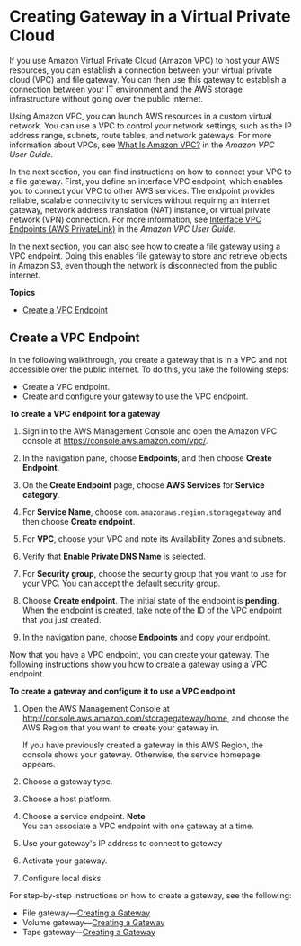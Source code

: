 # Creating Gateway in a Virtual Private Cloud<a name="create-gateway-vpc"></a>

If you use Amazon Virtual Private Cloud \(Amazon VPC\) to host your AWS resources, you can establish a connection between your virtual private cloud \(VPC\) and file gateway\. You can then use this gateway to establish a connection between your IT environment and the AWS storage infrastructure without going over the public internet\.

Using Amazon VPC, you can launch AWS resources in a custom virtual network\. You can use a VPC to control your network settings, such as the IP address range, subnets, route tables, and network gateways\. For more information about VPCs, see [What Is Amazon VPC?](https://docs.aws.amazon.com/vpc/latest/userguide/what-is-amazon-vpc.html) in the *Amazon VPC User Guide\.*

In the next section, you can find instructions on how to connect your VPC to a file gateway\. First, you define an interface VPC endpoint, which enables you to connect your VPC to other AWS services\. The endpoint provides reliable, scalable connectivity to services without requiring an internet gateway, network address translation \(NAT\) instance, or virtual private network \(VPN\) connection\. For more information, see [Interface VPC Endpoints \(AWS PrivateLink\)](https://docs.aws.amazon.com/vpc/latest/userguide/vpce-interface.html) in the *Amazon VPC User Guide\.*

In the next section, you can also see how to create a file gateway using a VPC endpoint\. Doing this enables file gateway to store and retrieve objects in Amazon S3, even though the network is disconnected from the public internet\. 

**Topics**
+ [Create a VPC Endpoint](#create-vpc-endpointx)

## Create a VPC Endpoint<a name="create-vpc-endpointx"></a>

In the following walkthrough, you create a gateway that is in a VPC and not accessible over the public internet\. To do this, you take the following steps:
+ Create a VPC endpoint\.
+ Create and configure your gateway to use the VPC endpoint\.<a name="create-vpc-steps"></a>

**To create a VPC endpoint for a gateway**

1. Sign in to the AWS Management Console and open the Amazon VPC console at [https://console\.aws\.amazon\.com/vpc/](https://console.aws.amazon.com/vpc/)\.

1. In the navigation pane, choose **Endpoints**, and then choose **Create Endpoint**\.

1. On the **Create Endpoint** page, choose **AWS Services** for **Service category**\.

1. For **Service Name**, choose `com.amazonaws.region.storagegateway` and then choose **Create endpoint**\.

1. For **VPC**, choose your VPC and note its Availability Zones and subnets\.

1. Verify that **Enable Private DNS Name** is selected\.

1. For **Security group**, choose the security group that you want to use for your VPC\. You can accept the default security group\.

1. Choose **Create endpoint**\. The initial state of the endpoint is **pending**\. When the endpoint is created, take note of the ID of the VPC endpoint that you just created\. 

1. In the navigation pane, choose **Endpoints** and copy your endpoint\.

Now that you have a VPC endpoint, you can create your gateway\. The following instructions show you how to create a gateway using a VPC endpoint\.

**To create a gateway and configure it to use a VPC endpoint**

1. Open the AWS Management Console at [http://console\.aws\.amazon\.com/storagegateway/home](http://console.aws.amazon.com/storagegateway/home), and choose the AWS Region that you want to create your gateway in\.

   If you have previously created a gateway in this AWS Region, the console shows your gateway\. Otherwise, the service homepage appears\.

1. Choose a gateway type\.

1. Choose a host platform\.

1. Choose a service endpoint\.
**Note**  
You can associate a VPC endpoint with one gateway at a time\.

1. Use your gateway's IP address to connect to gateway

1. Activate your gateway\.

1. Configure local disks\.

For step\-by\-step instructions on how to create a gateway, see the following:
+ File gateway—[Creating a Gateway](create-gateway-file.md)
+ Volume gateway—[Creating a Gateway](create-volume-gateway.md)
+ Tape gateway—[Creating a Gateway](create-gateway-vtl.md)